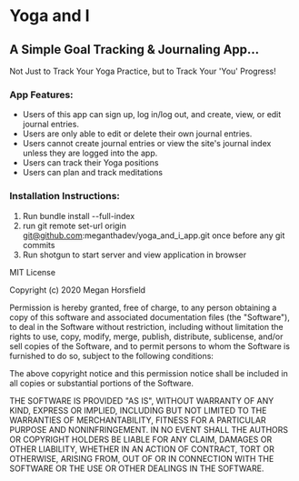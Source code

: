 # Yoga and I 

## A Simple Goal Tracking & Journaling App...
 Not Just to Track Your Yoga Practice, but to Track Your 'You' Progress!

### App Features:

- Users of this app can sign up, log in/log out, and create, view, or edit journal entries.
- Users are only able to edit or delete their own journal entries.
- Users cannot create journal entries or view the site's journal index unless they are logged into the app. 
- Users can track their Yoga positions
- Users can plan and track meditations 

### Installation Instructions:

1) Run bundle install --full-index
2) run  git remote set-url origin git@github.com:meganthadev/yoga_and_i_app.git  once before any git commits
3) Run shotgun to start server and view application in browser





MIT License

Copyright (c) 2020 Megan Horsfield

Permission is hereby granted, free of charge, to any person obtaining a copy of this software and associated documentation files (the "Software"), to deal in the Software without restriction, including without limitation the rights to use, copy, modify, merge, publish, distribute, sublicense, and/or sell copies of the Software, and to permit persons to whom the Software is furnished to do so, subject to the following conditions:

The above copyright notice and this permission notice shall be included in all copies or substantial portions of the Software.

THE SOFTWARE IS PROVIDED "AS IS", WITHOUT WARRANTY OF ANY KIND, EXPRESS OR IMPLIED, INCLUDING BUT NOT LIMITED TO THE WARRANTIES OF MERCHANTABILITY, FITNESS FOR A PARTICULAR PURPOSE AND NONINFRINGEMENT. IN NO EVENT SHALL THE AUTHORS OR COPYRIGHT HOLDERS BE LIABLE FOR ANY CLAIM, DAMAGES OR OTHER LIABILITY, WHETHER IN AN ACTION OF CONTRACT, TORT OR OTHERWISE, ARISING FROM, OUT OF OR IN CONNECTION WITH THE SOFTWARE OR THE USE OR OTHER DEALINGS IN THE SOFTWARE.
